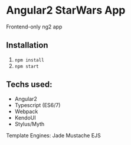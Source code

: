 # Angular2 StarWars App
Frontend-only ng2 app

## Installation
1. `npm install`
2. `npm start`

## Techs used:
- Angular2
- Typescript (ES6/7)
- Webpack
- KendoUI
- Stylus/Myth



Template Engines:
Jade
Mustache
EJS